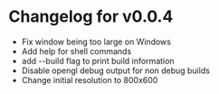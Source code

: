 # Changelog for v0.0.4

* Fix window being too large on Windows
* Add help for shell commands
* add --build flag to print build information
* Disable opengl debug output for non debug builds
* Change initial resolution to 800x600
